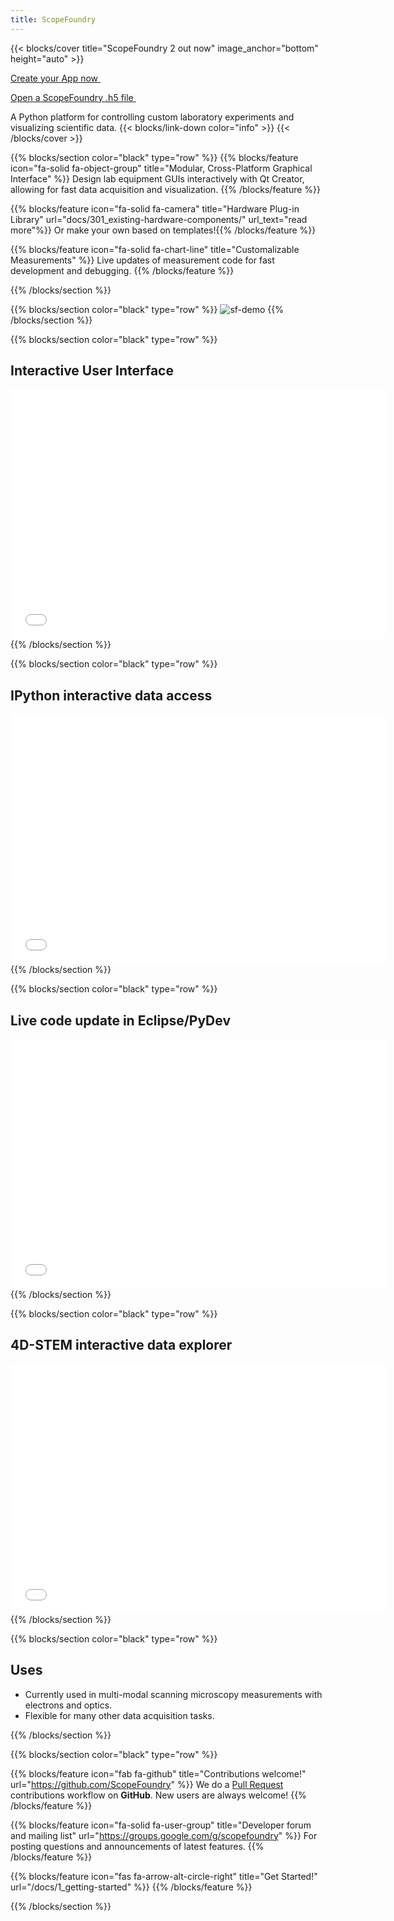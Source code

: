 ```yaml
---
title: ScopeFoundry
---
```


[getting_started_docs]:/docs/1_getting-started/
[tools_tutorials]:/docs/11_tools-tutorials/

{{< blocks/cover title="ScopeFoundry 2 out now" image_anchor="bottom" height="auto" >}}

<a class="btn btn-lg btn-primary me-3 mb-4" href="docs/">Create your App now <i class="fas fa-arrow-alt-circle-right ms-2"></i>
</a>

<a class="btn btn-lg btn-secondary me-3 mb-4" href="docs/30_tips-and-tricks/analyze-with-ipynb/">Open a ScopeFoundry .h5 file <i class="fas fa-arrow-alt-circle-right ms-2"></i>
</a>

<p class="lead fw-bold mt-5">A Python platform for controlling custom laboratory experiments and visualizing scientific data.
{{< blocks/link-down color="info" >}}
{{< /blocks/cover >}}



{{% blocks/section color="black" type="row" %}}
{{% blocks/feature icon="fa-solid fa-object-group" title="Modular, Cross-Platform Graphical Interface" %}}
Design lab equipment GUIs interactively with Qt Creator, allowing for fast data acquisition and visualization. 
{{% /blocks/feature %}}

{{% blocks/feature icon="fa-solid fa-camera" title="Hardware Plug-in Library" url="docs/301_existing-hardware-components/" url_text="read more"%}}
Or make your own based on templates!{{% /blocks/feature %}}

{{% blocks/feature icon="fa-solid fa-chart-line" title="Customalizable Measurements" %}}
Live updates of measurement code for fast development and debugging.
{{% /blocks/feature %}}

{{% /blocks/section %}}

{{% blocks/section color="black" type="row" %}}
<img src="sf-demo.png" alt="sf-demo" style="zoom:100%;" />
{{% /blocks/section %}}

{{% blocks/section color="black" type="row" %}}
## Interactive User Interface

<div class="video-container">
	<iframe width="600" height="400" src="//www.youtube.com/embed/GJRVbZ8zYVY" frameborder="0" allowfullscreen></iframe>
</div>
{{% /blocks/section %}}


{{% blocks/section color="black" type="row" %}}
## IPython interactive data access

<div class="video-container">
  <iframe width="600" height="400" src="//www.youtube.com/embed/BdwPL2iOmns" frameborder="0" allowfullscreen></iframe>
</div>
{{% /blocks/section %}}


{{% blocks/section color="black" type="row" %}}
## Live code update in Eclipse/PyDev
<div class="video-container">
	<iframe width="600" height="400" src="//www.youtube.com/embed/kd8OitLPXcM" frameborder="0" allowfullscreen></iframe>
</div>
{{% /blocks/section %}}


{{% blocks/section color="black" type="row" %}}
## 4D-STEM interactive data explorer
<div class="video-container">
	<iframe width="600" height="400" src="//www.youtube.com/embed/XJaCfdVUQw0" frameborder="0" allowfullscreen></iframe>
</div>
{{% /blocks/section %}}


{{% blocks/section color="black" type="row" %}}

## Uses

* Currently used in multi-modal scanning microscopy measurements with electrons and optics.
* Flexible for many other data acquisition tasks.


{{% /blocks/section %}}



{{% blocks/section color="black" type="row" %}}


{{% blocks/feature icon="fab fa-github" title="Contributions welcome!" url="https://github.com/ScopeFoundry" %}}
We do a [Pull Request](https://github.com/ScopeFoundry/ScopeFoundry/pulls) contributions workflow on **GitHub**. New users are always welcome!
{{% /blocks/feature %}}

{{% blocks/feature icon="fa-solid fa-user-group" title="Developer forum and mailing list" url="https://groups.google.com/g/scopefoundry" %}}
For posting questions and announcements of latest features.
{{% /blocks/feature %}}

{{% blocks/feature icon="fas fa-arrow-alt-circle-right" title="Get Started!" url="/docs/1_getting-started" %}}
{{% /blocks/feature %}}


{{% /blocks/section %}}

